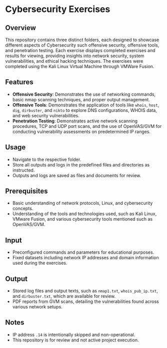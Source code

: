 # Cybersecurity Exercises

## Overview
This repository contains three distinct folders, each designed to showcase different aspects of Cybersecurity such offensive security, offensive tools, and penetration testing. Each exercise displays completed exercises and results for viewing, providing insights into network security, system vulnerabilities, and ethical hacking techniques. The exercises were completed using the Kali Linux Virtual Machine through VMWare Fusion.

## Features
- **Offensive Security**: Demonstrates the use of networking commands, basic nmap scanning techniques, and proper output management.
- **Offensive Tools**: Demonstrates the application of tools like `whois`, `host`, `dig`, `dirbuster`, and `nikto` to explore DNS configurations, WHOIS data, and web security vulnerabilities.
- **Penetration Testing**: Demonstrates active network scanning procedures, TCP and UDP port scans, and the use of OpenVAS/GVM for conducting vulnerability assessments on predetermined IP ranges.

## Usage
- Navigate to the respective folder.
- Store all outputs and logs in the predefined files and directories as instructed.
- Outputs and logs are saved as files and documents for review.

## Prerequisites
- Basic understanding of network protocols, Linux, and cybersecurity concepts.
- Understanding of the tools and technologies used, such as Kali Linux, VMware Fusion, and various cybersecurity tools mentioned such as OpenVAS/GVM.

## Input
- Preconfigured commands and parameters for educational purposes.
- Fixed datasets including network IP addresses and domain information used during the exercises.

## Output
- Stored log files and output texts, such as `nmap1.txt`, `whois_pub_ip.txt`, and `dirbuster.txt`, which are available for review.
- PDF reports from GVM scans, detailing the vulnerabilities found across various network setups.

## Notes
- IP address `.14` is intentionally skipped and non-operational.
- This repository is for review and not active project execution.
